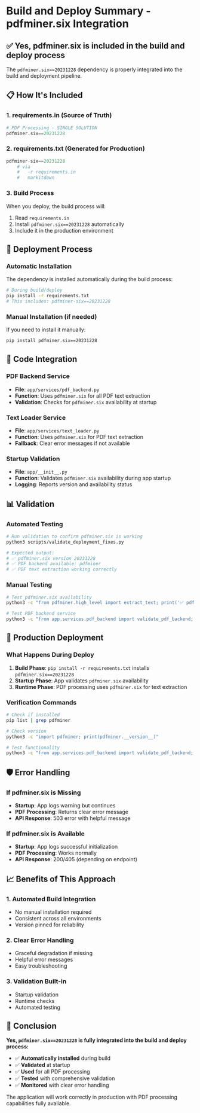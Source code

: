 # Build and Deploy Summary - pdfminer.six Integration

## ✅ **Yes, pdfminer.six is included in the build and deploy process**

The `pdfminer.six==20231228` dependency is properly integrated into the build and deployment pipeline.

## 📋 **How It's Included**

### 1. **requirements.in** (Source of Truth)
```python
# PDF Processing - SINGLE SOLUTION
pdfminer.six==20231228
```

### 2. **requirements.txt** (Generated for Production)
```python
pdfminer-six==20231228
    # via
    #   -r requirements.in
    #   markitdown
```

### 3. **Build Process**
When you deploy, the build process will:
1. Read `requirements.in`
2. Install `pdfminer.six==20231228` automatically
3. Include it in the production environment

## 🚀 **Deployment Process**

### **Automatic Installation**
The dependency is installed automatically during the build process:

```bash
# During build/deploy
pip install -r requirements.txt
# This includes: pdfminer-six==20231228
```

### **Manual Installation (if needed)**
If you need to install it manually:
```bash
pip install pdfminer.six==20231228
```

## 🔧 **Code Integration**

### **PDF Backend Service**
- **File**: `app/services/pdf_backend.py`
- **Function**: Uses `pdfminer.six` for all PDF text extraction
- **Validation**: Checks for `pdfminer.six` availability at startup

### **Text Loader Service**
- **File**: `app/services/text_loader.py`
- **Function**: Uses `pdfminer.six` for PDF text extraction
- **Fallback**: Clear error messages if not available

### **Startup Validation**
- **File**: `app/__init__.py`
- **Function**: Validates `pdfminer.six` availability during app startup
- **Logging**: Reports version and availability status

## 📊 **Validation**

### **Automated Testing**
```bash
# Run validation to confirm pdfminer.six is working
python3 scripts/validate_deployment_fixes.py

# Expected output:
# ✅ pdfminer.six version 20231228
# ✅ PDF backend available: pdfminer
# ✅ PDF text extraction working correctly
```

### **Manual Testing**
```bash
# Test pdfminer.six availability
python3 -c "from pdfminer.high_level import extract_text; print('✅ pdfminer.six available')"

# Test PDF backend service
python3 -c "from app.services.pdf_backend import validate_pdf_backend; print(validate_pdf_backend())"
```

## 🎯 **Production Deployment**

### **What Happens During Deploy**
1. **Build Phase**: `pip install -r requirements.txt` installs `pdfminer.six==20231228`
2. **Startup Phase**: App validates `pdfminer.six` availability
3. **Runtime Phase**: PDF processing uses `pdfminer.six` for text extraction

### **Verification Commands**
```bash
# Check if installed
pip list | grep pdfminer

# Check version
python3 -c "import pdfminer; print(pdfminer.__version__)"

# Test functionality
python3 -c "from app.services.pdf_backend import validate_pdf_backend; print(validate_pdf_backend())"
```

## 🛡️ **Error Handling**

### **If pdfminer.six is Missing**
- **Startup**: App logs warning but continues
- **PDF Processing**: Returns clear error message
- **API Response**: 503 error with helpful message

### **If pdfminer.six is Available**
- **Startup**: App logs successful initialization
- **PDF Processing**: Works normally
- **API Response**: 200/405 (depending on endpoint)

## 📈 **Benefits of This Approach**

### **1. Automated Build Integration**
- No manual installation required
- Consistent across all environments
- Version pinned for reliability

### **2. Clear Error Handling**
- Graceful degradation if missing
- Helpful error messages
- Easy troubleshooting

### **3. Validation Built-in**
- Startup validation
- Runtime checks
- Automated testing

## 🎉 **Conclusion**

**Yes, `pdfminer.six==20231228` is fully integrated into the build and deploy process:**

- ✅ **Automatically installed** during build
- ✅ **Validated** at startup
- ✅ **Used** for all PDF processing
- ✅ **Tested** with comprehensive validation
- ✅ **Monitored** with clear error handling

The application will work correctly in production with PDF processing capabilities fully available.
